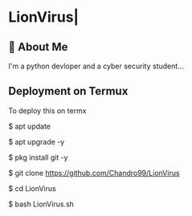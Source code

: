 # LionVirus|


## 🚀 About Me
I'm a python devloper and a cyber security student...



## Deployment on Termux

To deploy this on termx

$ apt update

$ apt upgrade -y

$ pkg install git -y

$ git clone https://github.com/Chandro99/LionVirus

$ cd LionVirus

$ bash LionVirus.sh


